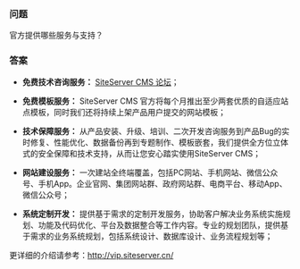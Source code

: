 ### 问题

官方提供哪些服务与支持？

### 答案

+ **免费技术咨询服务：** [SiteServer CMS 论坛](https://github.com/siteserver/cms/issues)；

+ **免费模板服务：** SiteServer CMS 官方将每个月推出至少两套优质的自适应站点模板，同时我们还将持续上架产品用户提交的网站模板；

+ **技术保障服务：** 从产品安装、升级、培训、二次开发咨询服务到产品Bug的实时修复、性能优化、数据备份再到专题制作、模板嵌套，我们提供全方位立体式的安全保障和技术支持，从而让您安心踏实使用SiteServer CMS；

+ **网站建设服务：** 一次建站全终端覆盖，包括PC网站、手机网站、微信公众号、手机App。企业官网、集团网站群、政府网站群、电商平台、移动App、微信公众号；

+ **系统定制开发：** 提供基于需求的定制开发服务，协助客户解决业务系统实施规划、功能及代码优化、平台及数据整合等工作内容。专业的规划团队，提供基于需求的业务系统规划，包括系统设计、数据库设计、业务流程规划等；

更详细的介绍请参考：http://vip.siteserver.cn/